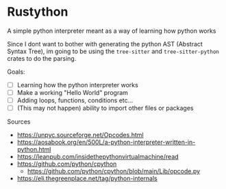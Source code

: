 # Rustython

A simple python interpreter meant as a way of learning how python works

Since I dont want to bother with generating the python AST (Abstract Syntax Tree), im going to be using the `tree-sitter` and `tree-sitter-python` crates to do the parsing.

Goals:

-   [ ] Learning how the python interpreter works
-   [ ] Make a working "Hello World" program
-   [ ] Adding loops, functions, conditions etc...
-   [ ] (This may not happen) ability to import other files or packages

Sources

-   https://unpyc.sourceforge.net/Opcodes.html
-   https://aosabook.org/en/500L/a-python-interpreter-written-in-python.html
-   https://leanpub.com/insidethepythonvirtualmachine/read
-   https://github.com/python/cpython
    -   https://github.com/python/cpython/blob/main/Lib/opcode.py
-   https://eli.thegreenplace.net/tag/python-internals
